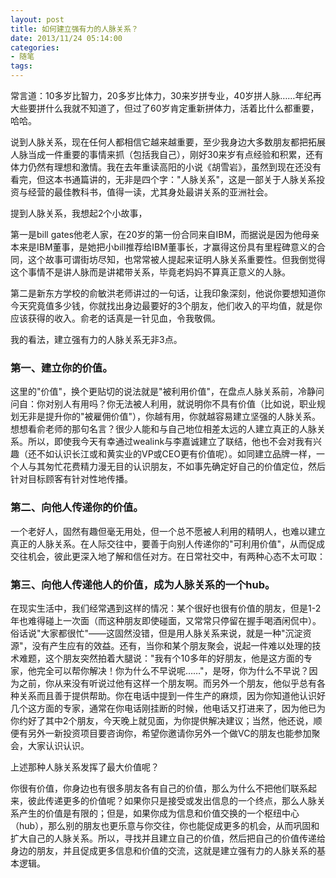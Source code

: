 ```yaml
---
layout: post
title: 如何建立强有力的人脉关系？
date: 2013/11/24 05:14:00
categories:
- 随笔
tags:
---
```


常言道：10多岁比智力，20多岁比体力，30来岁拼专业，40岁拼人脉……年纪再大些要拼什么我就不知道了，但过了60岁肯定重新拼体力，活着比什么都重要，哈哈。

说到人脉关系，现在任何人都相信它越来越重要，至少我身边大多数朋友都把拓展人脉当成一件重要的事情来抓（包括我自己），刚好30来岁有点经验和积累，还有体力仍然有理想和激情。我在去年重读高阳的小说《胡雪岩》，虽然到现在还没有看完，但这本书通篇讲的，无非是四个字："人脉关系"，这是一部关于人脉关系投资与经营的最佳教科书，值得一读，尤其身处最讲关系的亚洲社会。

提到人脉关系，我想起2个小故事，

第一是bill gates他老人家，在20岁的第一份合同来自IBM，而据说是因为他母亲本来是IBM董事，是她把小bill推荐给IBM董事长，才赢得这份具有里程碑意义的合同，这个故事可谓街坊尽知，也常常被人提起来证明人脉关系重要性。但我倒觉得这个事情不是讲人脉而是讲裙带关系，毕竟老妈妈不算真正意义的人脉。

第二是新东方学校的俞敏洪老师讲过的一句话，让我印象深刻，他说你要想知道你今天究竟值多少钱，你就找出身边最要好的3个朋友，他们收入的平均值，就是你应该获得的收入。俞老的话真是一针见血，令我敬佩。

我的看法，建立强有力的人脉关系无非3点。

### 第一、建立你的价值。

这里的"价值"，换个更贴切的说法就是"被利用价值"，在盘点人脉关系前，冷静问问自：你对别人有用吗？你无法被人利用，就说明你不具有价值（比如说，职业规划无非是提升你的"被雇佣价值"），你越有用，你就越容易建立坚强的人脉关系。 想想看俞老师的那句名言？很少人能和与自己地位相差太远的人建立真正的人脉关系。所以，即使我今天有幸通过wealink与李嘉诚建立了联结，他也不会对我有兴趣（还不如认识长江或和黄实业的VP或CEO更有价值呢）。如同建立品牌一样，一个人与其匆忙花费精力漫无目的认识朋友，不如事先确定好自己的价值定位，然后针对目标顾客有针对性地传播。

### 第二、向他人传递你的价值。

一个老好人，固然有趣但毫无用处，但一个总不愿被人利用的精明人，也难以建立真正的人脉关系。在人际交往中，要善于向别人传递你的"可利用价值"，从而促成交往机会，彼此更深入地了解和信任对方。在日常社交中，有两种心态不太可取：

### 第三、向他人传递他人的价值，成为人脉关系的一个hub。

在现实生活中，我们经常遇到这样的情况：某个很好也很有价值的朋友，但是1-2年也难得碰上一次面（而这种朋友即使碰面，又常常只停留在握手喝酒闲侃中）。俗话说"大家都很忙"——这固然没错，但是用人脉关系来说，就是一种"沉淀资源"，没有产生应有的效益。还有，当你和某个朋友聚会，说起一件难以处理的技术难题，这个朋友突然拍着大腿说："我有个10多年的好朋友，他是这方面的专家，他完全可以帮你解决！你为什么不早说呢……"，是呀，你为什么不早说？因为之前，你从来没有听说过他有这样一个朋友啊。而另外一个朋友，他似乎总有各种关系而且善于提供帮助。你在电话中提到一件生产的麻烦，因为你知道他认识好几个这方面的专家，通常在你电话刚挂断的时候，他电话又打进来了，因为他已为你约好了其中2个朋友，今天晚上就见面，为你提供解决建议；当然，他还说，顺便有另外一新投资项目要咨询你，希望你邀请你另外一个做VC的朋友也能参加聚会，大家认识认识。

上述那种人脉关系发挥了最大价值呢？

你很有价值，你身边也有很多朋友各有自己的价值，那么为什么不把他们联系起来，彼此传递更多的价值呢？如果你只是接受或发出信息的一个终点，那么人脉关系产生的价值是有限的；但是，如果你成为信息和价值交换的一个枢纽中心（hub），那么别的朋友也更乐意与你交往，你也能促成更多的机会，从而巩固和扩大自己的人脉关系。所以，寻找并且建立自己的价值，然后把自己的价值传递给身边的朋友，并且促成更多信息和价值的交流，这就是建立强有力的人脉关系的基本逻辑。
